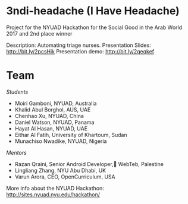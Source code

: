 # 3ndi-headache (I Have Headache)
Project for the NYUAD Hackathon for the Social Good in the Arab World 2017 and 2nd place winner

Description: Automating triage nurses.
Presentation Slides: http://bit.ly/2pcsHik
Presentation demo: http://bit.ly/2qeqkef

# Team
*Students*
* Moiri Gamboni, NYUAD, Australia
* Khalid Abul Borghol, AUS, UAE
* Chenhao Xu, NYUAD, China
* Daniel Watson, NYUAD, Panama
* Hayat Al Hasan, NYUAD, UAE
* Eithar Al Fatih, University of Khartoum, Sudan
* Munachiso Nwadike, NYUAD, Nigeria

*Mentors*
* Razan Qraini, Senior Android Developer, ًWebTeb, Palestine
* Lingliang Zhang, NYU Abu Dhabi, UK
* Varun Arora, CEO, OpenCurriculum, USA 

More info about the NYUAD Hackathon: http://sites.nyuad.nyu.edu/hackathon/
